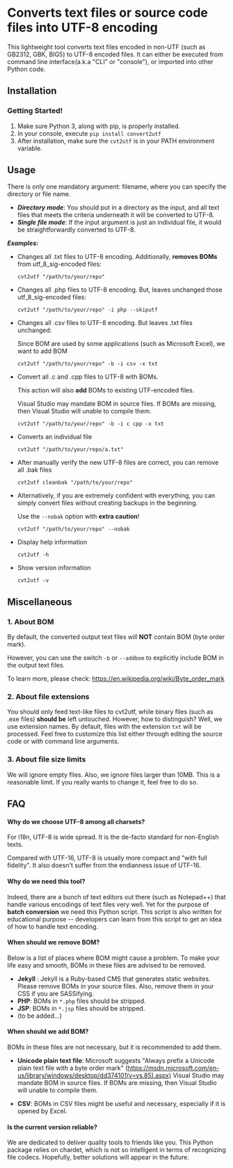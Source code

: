 # Converts text files or source code files into UTF-8 encoding

This lightweight tool converts text files encoded in non-UTF (such as GB2312, GBK, BIG5) to UTF-8 encoded files. 
It can either be executed from command line interface(a.k.a "CLI" or "console"), or imported into other Python code.

## Installation

### Getting Started!
1. Make sure Python 3, along with pip, is properly installed. 
1. In your console, execute `pip install convert2utf` 
1. After installation, make sure the `cvt2utf` is in your PATH environment variable.
    
## Usage
There is only one mandatory argument: filename, where you can specify the directory or file name. 
* ___Directory mode___: You should put in a directory as the input, and all text files that meets the criteria underneath it will be converted to UTF-8.
* ___Single file mode___: If the input argument is just an individual file, it would be straightforwardly converted to UTF-8. 

___Examples:___

* Changes all .txt files to UTF-8 encoding. Additionally, **removes BOMs** from utf_8_sig-encoded files: 

    `cvt2utf "/path/to/your/repo" `

* Changes all .php files to UTF-8 encoding. But, leaves unchanged those utf_8_sig-encoded files: 

    `cvt2utf "/path/to/your/repo" -i php --skiputf`

* Changes all .csv files to UTF-8 encoding. But leaves .txt files unchanged: 

     Since BOM are used by some applications (such as Microsoft Excel), we want to add BOM

    `cvt2utf "/path/to/your/repo" -b -i csv -x txt`

    
* Convert all .c and .cpp files to UTF-8 with BOMs. 

    This action will also __add__ BOMs to existing UTF-encoded files. 
    
    Visual Studio may mandate BOM in source files. If BOMs are missing, then Visual Studio will unable to compile them.

    `cvt2utf "/path/to/your/repo" -b -i c cpp -x txt`
    
* Converts an individual file 

    `cvt2utf "/path/to/your/repo/a.txt"`

* After manually verify the new UTF-8 files are correct, you can remove all .bak files

    `cvt2utf cleanbak "/path/to/your/repo" `


* Alternatively, if you are extremely confident with everything, you can simply convert files without creating backups in the beginning.
    
    Use the `--nobak` option with **extra caution**!

    `cvt2utf "/path/to/your/repo" --nobak`

* Display help information

    `cvt2utf -h`

* Show version information

    `cvt2utf -v`

## Miscellaneous

### 1. About BOM

By default, the converted output text files will __NOT__ contain BOM (byte order mark). 

However, you can use the switch `-b` or `--addbom` to explicitly include BOM in the output text files. 

To learn more, please check: https://en.wikipedia.org/wiki/Byte_order_mark 

### 2. About file extensions

You should only feed text-like files to cvt2utf, while binary files (such as .exe files) **should be** left untouched. 
However, how to distinguish? Well, we use extension names. By default, files with the extension `txt` will be processed.
Feel free to customize this list either through editing the source code or with command line arguments.

### 3. About file size limits

We will ignore empty files. Also, we ignore files larger than 10MB. This is a reasonable limit. If you really wants to change it, feel free to do so.

## FAQ

#### Why do we choose UTF-8 among all charsets? 

For i18n, UTF-8 is wide spread. It is the de-facto standard for non-English texts.

Compared with UTF-16, UTF-8 is usually more compact and "with full fidelity". It also doesn't suffer from the endianness issue of UTF-16. 

#### Why do we need this tool?

Indeed, there are a bunch of text editors out there (such as Notepad++) that handle various encodings of text files very well. Yet for the purpose of __batch conversion__ we need this Python script. This script is also written for educational purpose -- developers can learn from this script to get an idea of how to handle text encoding.

#### When should we remove BOM?
Below is a list of places where BOM might cause a problem. To make your life easy and smooth, BOMs in these files are advised to be removed.
* __Jekyll__ : Jekyll is a Ruby-based CMS that generates static websites. Please remove BOMs in your source files. Also, remove them in your CSS if you are SASSifying.
* __PHP__: BOMs in `*.php` files should be stripped.
* __JSP__: BOMs in `*.jsp` files should be stripped. 
* (to be added...)

#### When should we add BOM?
BOMs in these files are not necessary, but it is recommended to add them.
* __Unicode plain text file__: Microsoft suggests "Always prefix a Unicode plain text file with a byte order mark" (https://msdn.microsoft.com/en-us/library/windows/desktop/dd374101(v=vs.85).aspx)
Visual Studio may mandate BOM in source files. If BOMs are missing, then Visual Studio will unable to compile them.

* __CSV__: BOMs in CSV files might be useful and necessary, especially if it is opened by Excel.

#### Is the current version reliable?
We are dedicated to deliver quality tools to friends like you. This Python package relies on chardet, which is not so intelligent in terms of recognizing file codecs. Hopefully, better solutions will appear in the future.
